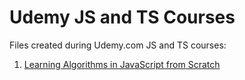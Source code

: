 # Udemy JS and TS Courses

Files created during Udemy.com JS and TS courses:

1. [Learning Algorithms in JavaScript from Scratch](https://www.udemy.com/course/learning-algorithms-in-javascript-from-scratch)
